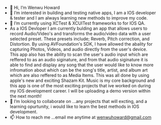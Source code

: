 - 👋 Hi, I’m Wenwu Howard
- 👀 I’m interested in building and testing native apps, I am a IOS developer & tester and I am always learning new methods to improve my code. 
- 🌱 I’m currently using XCTest & XCUITest frameworks to for IOS QA.  
- As a IOS Devloper I am currently bulding an app that allows users to record Audio/Video's and transforms the audio/video data with a user selected preset. These presets include; Reverb, Pitch correction, and Distortion. By using AVFoundation's SDK, I have allowed the abality for capturing  Photos, Videos, and audio directly from the user's device. This app also has the ability to scan the user's audio input which are reffered to as an audio siginature,    and from that  audio siginature it is able to find and display any song that the user would like to know more infromation about which can be the song's  title, artist, and album art which are also reffered to as Media Items. This was all done by using apple's new and exciting Shazam Kit.  Music is my core background and this app is one of the most exciting projects that ive worked on during my IOS development career. I will be uploading a demo version within the next month! 
- 💞️ I’m looking to collaborate on ...any projects that will excting, and a learning opurtunity, i would like to learn the best methods in IOS development. 
- 📫 How to reach me ...email me anytime at wenwuhoward@gmail.com

<!---
wenh08/wenh08 is a ✨ special ✨ repository because its `README.md` (this file) appears on your GitHub profile.
You can click the Preview link to take a look at your changes.
--->
